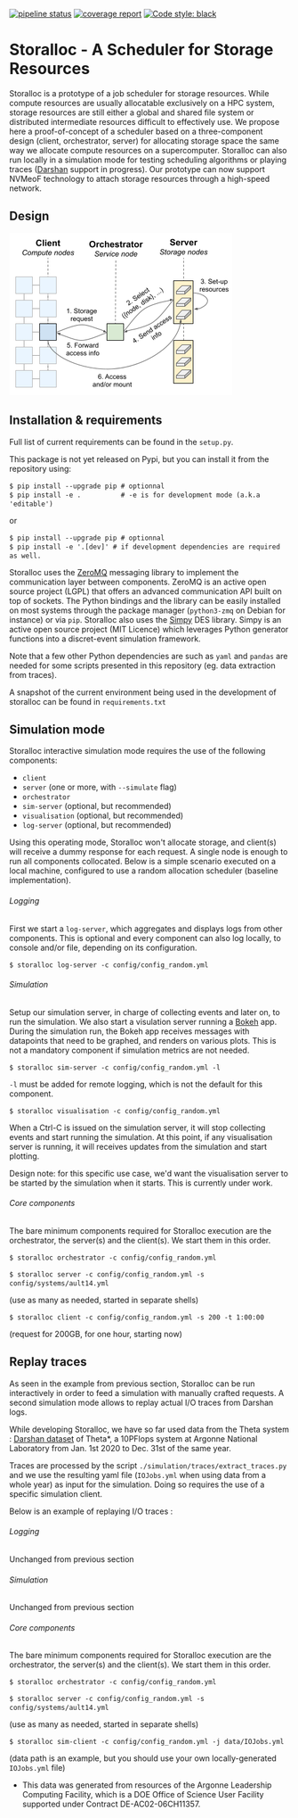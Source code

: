 [![pipeline status](https://gitlab.inria.fr/Kerdata/kerdata-projects/storalloc/badges/develop/pipeline.svg)](https://gitlab.inria.fr/Kerdata/kerdata-projects/storalloc/-/commits/develop)
[![coverage report](https://gitlab.inria.fr/Kerdata/kerdata-projects/storalloc/badges/develop/coverage.svg)](https://gitlab.inria.fr/Kerdata/kerdata-projects/storalloc/-/commits/develop)
[![Code style: black](https://img.shields.io/badge/code%20style-black-000000.svg)](https://github.com/psf/black)

# Storalloc - A Scheduler for Storage Resources

Storalloc is a prototype of a job scheduler for storage resources. While compute resources are usually allocatable exclusively on a HPC system, storage resources are still either a global and shared file system or distributed intermediate resources difficult to effectively use. We propose here a proof-of-concept of a scheduler based on a three-component design (client, orchestrator, server) for allocating storage space the same way we allocate compute resources on a supercomputer. Storalloc can also run locally in a simulation mode for testing scheduling algorithms or playing traces ([Darshan](https://www.mcs.anl.gov/research/projects/darshan/) support in progress). Our prototype can now support NVMeoF technology to attach storage resources through a high-speed network. 

## Design

![Storalloc design](doc/img/StorAlloc_design.png)

## Installation & requirements

Full list of current requirements can be found in the `setup.py`. 

This package is not yet released on Pypi, but you can install it from the repository using: 

```shell
$ pip install --upgrade pip # optionnal
$ pip install -e .          # -e is for development mode (a.k.a 'editable')
```

or

```shell
$ pip install --upgrade pip # optionnal
$ pip install -e '.[dev]' # if development dependencies are required as well.
```

Storalloc uses the [ZeroMQ](https://zeromq.org/) messaging library to implement the communication layer between components. ZeroMQ is an active open source project (LGPL) that offers an advanced communication API built on top of sockets. The Python bindings and the library can be easily installed on most systems through the package manager (`python3-zmq` on Debian for instance) or via `pip`.
Storalloc also uses the [Simpy](https://simpy.readthedocs.io/en/latest/) DES library. Simpy is an active open source project (MIT Licence) which leverages Python generator functions into a discret-event simulation framework.

Note that a few other Python dependencies are such as `yaml` and `pandas` are needed for some scripts presented in this repository (eg. data extraction from traces).

A snapshot of the current environment being used in the development of storalloc can be found in `requirements.txt`

## Simulation mode

Storalloc interactive simulation mode requires the use of the following components:

- `client`
- `server` (one or more, with `--simulate` flag)
- `orchestrator`
- `sim-server` (optional, but recommended)
- `visualisation` (optional, but recommended)
- `log-server` (optional, but recommended)

Using this operating mode, Storalloc won't allocate storage, and client(s) will receive a dummy response for each request. A single node is enough to run all components collocated.
Below is a simple scenario executed on a local machine, configured to use a random allocation scheduler (baseline implementation). 

###### Logging

First we start a `log-server`, which aggregates and displays logs from other components.
This is optional and every component can also log locally, to console and/or file, depending on its configuration.

```shell
$ storalloc log-server -c config/config_random.yml
```

###### Simulation

Setup our simulation server, in charge of collecting events and later on, to run the simulation.
We also start a visulation server running a [Bokeh](https://bokeh.org/) app.
During the simulation run, the Bokeh app receives messages with datapoints that need to be graphed, and renders on various plots.
This is not a mandatory component if simulation metrics are not needed.

```shell
$ storalloc sim-server -c config/config_random.yml -l
```

`-l` must be added for remote logging, which is not the default for this component.

```shell
$ storalloc visualisation -c config/config_random.yml
```

When a Ctrl-C is issued on the simulation server, it will stop collecting events and start running the simulation.
At this point, if any visualisation server is running, it will receives updates from the simulation and start plotting.

Design note: for this specific use case, we'd want the visualisation server to be started by the simulation when it starts.
This is currently under work.

###### Core components 

The bare minimum components required for Storalloc execution are the orchestrator, the server(s) and the client(s).
We start them in this order.

```shell
$ storalloc orchestrator -c config/config_random.yml
```

```shell
$ storalloc server -c config/config_random.yml -s config/systems/ault14.yml
```
(use as many as needed, started in separate shells)

```shell
$ storalloc client -c config/config_random.yml -s 200 -t 1:00:00
```
(request for 200GB, for one hour, starting now)

## Replay traces

As seen in the example from previous section, Storalloc can be run interactively in order to feed a simulation with manually crafted requests. A second simulation mode allows to replay actual I/O traces from Darshan logs.

While developing Storalloc, we have so far used data from the Theta system : [Darshan dataset](https://reports.alcf.anl.gov/data/theta.html) of Theta*, a 10PFlops system at Argonne National Laboratory from Jan. 1st 2020 to Dec. 31st of the same year.

Traces are processed by the script `./simulation/traces/extract_traces.py` and we use the resulting yaml file (`IOJobs.yml` when using data from a whole year) as input for the simulation. Doing so requires the use of a specific simulation client.

Below is an example of replaying I/O traces :

###### Logging

Unchanged from previous section

###### Simulation

Unchanged from previous section

###### Core components

The bare minimum components required for Storalloc execution are the orchestrator, the server(s) and the client(s).
We start them in this order.

```shell
$ storalloc orchestrator -c config/config_random.yml
```

```shell
$ storalloc server -c config/config_random.yml -s config/systems/ault14.yml
```
(use as many as needed, started in separate shells)

```shell
$ storalloc sim-client -c config/config_random.yml -j data/IOJobs.yml
```
(data path is an example, but you should use your own locally-generated `IOJobs.yml` file)




* This data was generated from resources of the Argonne Leadership Computing Facility, which is a DOE Office of Science User Facility supported under Contract DE-AC02-06CH11357. 
